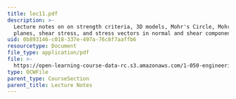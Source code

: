 ```yaml
---
title: lec11.pdf
description: >-
  Lecture notes on on strength criteria, 3D models, Mohr's Circle, Mohr stress
  planes, shear stress, and stress vectors in normal and shear components.
uid: 0b893146-c018-337e-497a-76c8f7aaffb6
resourcetype: Document
file_type: application/pdf
file: >-
  https://open-learning-course-data-rc.s3.amazonaws.com/1-050-engineering-mechanics-i-fall-2007/0b893146c018337e497a76c8f7aaffb6_lec11.pdf
type: OCWFile
parent_type: CourseSection
parent_title: Lecture Notes
---
```

